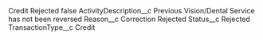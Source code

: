 <?xml version="1.0" encoding="UTF-8"?>
<CustomMetadata xmlns="http://soap.sforce.com/2006/04/metadata" xmlns:xsi="http://www.w3.org/2001/XMLSchema-instance" xmlns:xsd="http://www.w3.org/2001/XMLSchema">
    <label>Credit Rejected</label>
    <protected>false</protected>
    <values>
        <field>ActivityDescription__c</field>
        <value xsi:type="xsd:string">Previous Vision/Dental Service has not been reversed</value>
    </values>
    <values>
        <field>Reason__c</field>
        <value xsi:type="xsd:string">Correction Rejected</value>
    </values>
    <values>
        <field>Status__c</field>
        <value xsi:type="xsd:string">Rejected</value>
    </values>
    <values>
        <field>TransactionType__c</field>
        <value xsi:type="xsd:string">Credit</value>
    </values>
</CustomMetadata>
